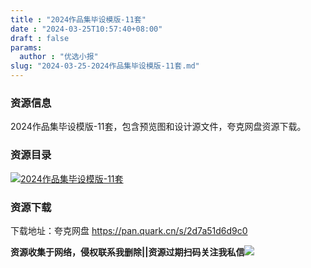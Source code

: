 ```yaml
---
title : "2024作品集毕设模版-11套"
date : "2024-03-25T10:57:40+08:00"
draft : false
params:
  author : "优选小报"
slug: "2024-03-25-2024作品集毕设模版-11套.md"
---
```


### 资源信息

2024作品集毕设模版-11套，包含预览图和设计源文件，夸克网盘资源下载。

### 资源目录

[![2024作品集毕设模版-11套](//img7-1.zhekoulieshou.com/mmbiz_png/iaHBVewvSIbAjcr9g6TlCXSfiaDqkbzuEzRFZrx4vVI03xpQoln2GmCLic2Zsiaf3T7ZBbUicFRTS8WpibyYc1JCj9og/0)](//img7-1.zhekoulieshou.com/mmbiz_png/iaHBVewvSIbAjcr9g6TlCXSfiaDqkbzuEzRFZrx4vVI03xpQoln2GmCLic2Zsiaf3T7ZBbUicFRTS8WpibyYc1JCj9og/0)

### 资源下载

下载地址：夸克网盘 https://pan.quark.cn/s/2d7a51d6d9c0

**资源收集于网络，侵权联系我删除||资源过期扫码关注我私信**![](//img7-1.zhekoulieshou.com/mmbiz_jpg/iaHBVewvSIbAjcr9g6TlCXSfiaDqkbzuEzp207hVzPqT4YGQOAazQ1KNHCeACbia5Lzq4Ckwibe48iar1q7lgVP1o3w/640?wx_fmt=jpeg&from=appmsg)


